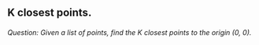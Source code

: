 ## K closest points.

###### Question: Given a list of points, find the K closest points to the origin (0, 0).